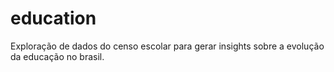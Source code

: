 # education
Exploração de dados do censo escolar para gerar insights sobre a evolução da educação no brasil.
